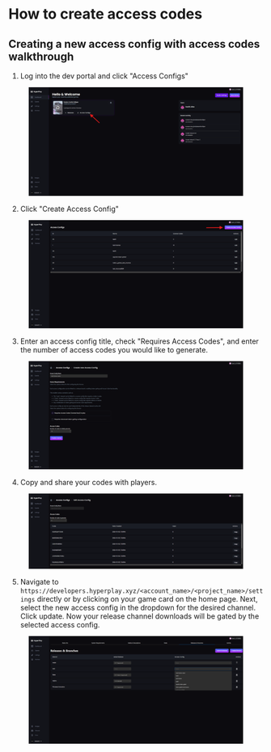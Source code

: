 # How to create access codes

## Creating a new access config with access codes walkthrough

1. Log into the dev portal and click "Access Configs"

<figure><img src="../.gitbook/assets/image.png" alt=""><figcaption></figcaption></figure>

2. Click "Create Access Config"

<figure><img src="../.gitbook/assets/image (2).png" alt=""><figcaption></figcaption></figure>

3. Enter an access config title, check "Requires Access Codes", and enter the number of access codes you would like to generate.

<figure><img src="../.gitbook/assets/image (3).png" alt=""><figcaption></figcaption></figure>

4. Copy and share your codes with players.

<figure><img src="../.gitbook/assets/image (4).png" alt=""><figcaption></figcaption></figure>

5. Navigate to `https://developers.hyperplay.xyz/<account_name>/<project_name>/settings`  directly or by clicking on your game card on the home page. Next, select the new access config in the dropdown for the desired channel. Click update. Now your release channel downloads will be gated by the selected access config.

<figure><img src="../.gitbook/assets/image (5).png" alt=""><figcaption></figcaption></figure>
